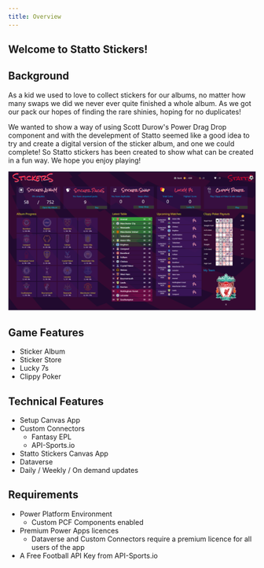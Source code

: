 ```yaml
---
title: Overview
---
```


## Welcome to Statto Stickers!

## Background

As a kid we used to love to collect stickers for our albums, no matter how many swaps we did we never ever quite finished a whole album.  As we got our pack our hopes of finding the rare shinies, hoping for no duplicates!  

We wanted to show a way of using Scott Durow's Power Drag Drop component and with the develepment of Statto seemed like a good idea to try and create a digital version of the sticker album, and one we could complete! So Statto stickers has been created to show what can be created in a fun way. We hope you enjoy playing!

![Home Page](./assets/home-page.png)

## Game Features

- Sticker Album
- Sticker Store
- Lucky 7s
- Clippy Poker

## Technical Features

- Setup Canvas App
- Custom Connectors
    - Fantasy EPL 
    - API-Sports.io
- Statto Stickers Canvas App
- Dataverse
- Daily / Weekly / On demand updates

## Requirements

- Power Platform Environment 
    - Custom PCF Components enabled
- Premium Power Apps licences
    - Dataverse and Custom Connectors require a premium licence for all users of the app
- A Free Football API Key from API-Sports.io 